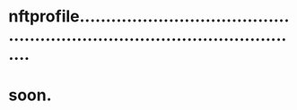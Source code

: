# nftprofile.................................................................................................
# soon.
